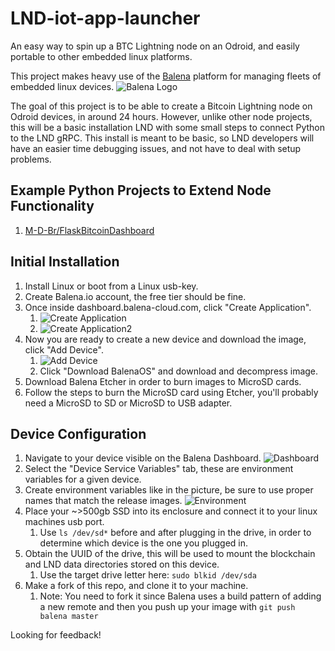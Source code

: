 # LND-iot-app-launcher
An easy way to spin up a BTC Lightning node on an Odroid, and easily portable to other embedded linux platforms.

This project makes heavy use of the [Balena](balena.io) platform for managing fleets of embedded linux devices.
![Balena Logo](https://www.balena.io/blog/content/images/2017/10/balena_logo.jpg)


The goal of this project is to be able to create a Bitcoin Lightning node on Odroid devices, in around 24 hours. However, unlike other node projects, this will be a basic installation LND with some small steps to connect Python to the LND gRPC. This install is meant to be basic, so LND developers will have an easier time debugging issues, and not have to deal with setup problems.

## Example Python Projects to Extend Node Functionality
1. [M-D-Br/FlaskBitcoinDashboard](https://github.com/M-D-Br/FlaskBitcoinDashboard)

## Initial Installation

1. Install Linux or boot from a Linux usb-key.
1. Create Balena.io account, the free tier should be fine.
1. Once inside dashboard.balena-cloud.com, click "Create Application". 
	1. ![Create Application](https://i.imgur.com/HIi6NsY.png)
	1. ![Create Application2](https://i.imgur.com/yV7NvfK.png)
1. Now you are ready to create a new device and download the image, click "Add Device".
	1. ![Add Device](https://i.imgur.com/yiTAGVH.png)
	1. Click "Download BalenaOS" and download and decompress image.
1. Download Balena Etcher in order to burn images to MicroSD cards.
1. Follow the steps to burn the MicroSD card using Etcher, you'll probably need a MicroSD to SD or MicroSD to USB adapter.


## Device Configuration
1. Navigate to your device visible on the Balena Dashboard. ![Dashboard](https://i.imgur.com/ZubjE8L.png)
1. Select the "Device Service Variables" tab, these are environment variables for a given device. 
1. Create environment variables like in the picture, be sure to use proper names that match the release images. ![Environment](https://i.imgur.com/c4pQVYp.png)
1. Place your ~>500gb SSD into its enclosure and connect it to your linux machines usb port.
	1. Use ```ls /dev/sd*``` before and after plugging in the drive, in order to determine which device is the one you plugged in.
1. Obtain the UUID of the drive, this will be used to mount the blockchain and LND data directories stored on this device.
	1. Use the target drive letter here: ```sudo blkid /dev/sda```
1. Make a fork of this repo, and clone it to your machine.
	1. Note: You need to fork it since Balena uses a build pattern of adding a new remote and then you push up your image with ```git push balena master```

Looking for feedback!